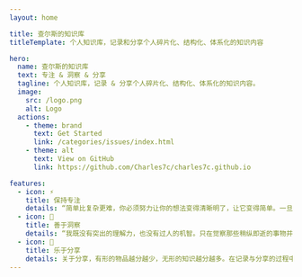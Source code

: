 ```yaml
---
layout: home

title: 查尔斯的知识库
titleTemplate: 个人知识库，记录和分享个人碎片化、结构化、体系化的知识内容

hero:
  name: 查尔斯的知识库
  text: 专注 & 洞察 & 分享
  tagline: 个人知识库，记录 & 分享个人碎片化、结构化、体系化的知识内容。
  image:
    src: /logo.png
    alt: Logo
  actions:
    - theme: brand
      text: Get Started
      link: /categories/issues/index.html
    - theme: alt
      text: View on GitHub
      link: https://github.com/Charles7c/charles7c.github.io

features:
  - icon: ⚡️
    title: 保持专注
    details: “简单比复杂更难，你必须努力让你的想法变得清晰明了，让它变得简单。一旦你做到了简单，你就能搬动大山。” -- 乔布斯
  - icon: 🌌
    title: 善于洞察
    details: “我既没有突出的理解力，也没有过人的机智。只在觉察那些稍纵即逝的事物并对其进行精细观察的能力上，我可能在普通人之上。” -- 达尔文
  - icon: 🌟
    title: 乐于分享
    details: 关于分享，有形的物品越分越少，无形的知识越分越多。在记录与分享的过程中, 梳理所学, 交流所得, 必有所获。
---
```


